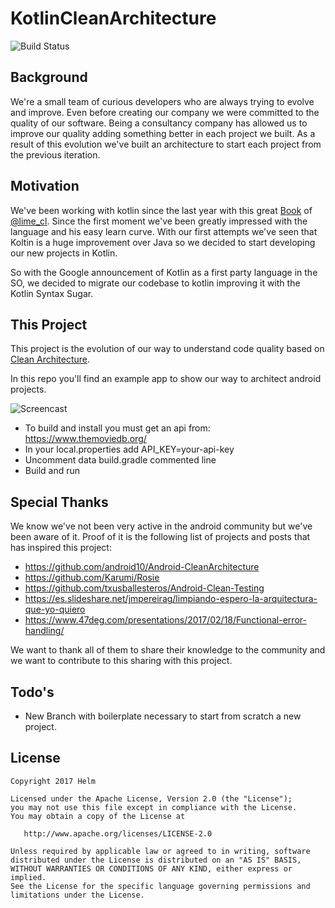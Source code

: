 # KotlinCleanArchitecture

![Build Status](https://travis-ci.org/HelmMobile/KotlinCleanArchitecture.svg?branch=master)

## Background

We're a small team of curious developers who are always trying to evolve and improve. 
Even before creating our company we were committed to the quality of our software.
Being a consultancy company has allowed us to improve our quality adding something better in each project we built. 
As a result of this evolution we've built an architecture to start each project from the previous iteration.

## Motivation

We've been working with kotlin since the last year with this great [Book](https://leanpub.com/kotlin-for-android-developers) of [@lime_cl](https://twitter.com/lime_cl).
Since the first moment we've been greatly impressed with the language and his easy learn curve.
With our first attempts we've seen that Koltin is a huge improvement over Java so we decided to start developing our new projects in Kotlin.

So with the Google announcement of Kotlin as a first party language in the SO, we decided to migrate our codebase to kotlin improving it with the Kotlin Syntax Sugar.
 
 
## This Project

This project is the evolution of our way to understand code quality based on [Clean Architecture]((https://8thlight.com/blog/uncle-bob/2012/08/13/the-clean-architecture.html)).

In this repo you'll find an example app to show our way to architect android projects. 


![Screencast](./art/example.gif)

+ To build and install you must get an api from: https://www.themoviedb.org/
+ In your local.properties add API_KEY=your-api-key
+ Uncomment data build.gradle commented line
+ Build and run

## Special Thanks
We know we've not been very active in the android community but we've been aware of it.
Proof of it is the following list of projects and posts that has inspired this project:

+ https://github.com/android10/Android-CleanArchitecture
+ https://github.com/Karumi/Rosie
+ https://github.com/txusballesteros/Android-Clean-Testing
+ https://es.slideshare.net/jmpereirag/limpiando-espero-la-arquitectura-que-yo-quiero
+ https://www.47deg.com/presentations/2017/02/18/Functional-error-handling/

We want to thank all of them to share their knowledge to the community and we want to contribute to this sharing with this project.

## Todo's

+ New Branch with boilerplate necessary to start from scratch a new project. 

License
-------

    Copyright 2017 Helm

    Licensed under the Apache License, Version 2.0 (the "License");
    you may not use this file except in compliance with the License.
    You may obtain a copy of the License at

       http://www.apache.org/licenses/LICENSE-2.0

    Unless required by applicable law or agreed to in writing, software
    distributed under the License is distributed on an "AS IS" BASIS,
    WITHOUT WARRANTIES OR CONDITIONS OF ANY KIND, either express or implied.
    See the License for the specific language governing permissions and
    limitations under the License.
